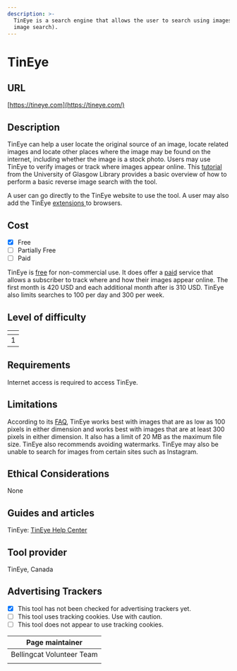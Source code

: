 ```yaml
---
description: >-
  TinEye is a search engine that allows the user to search using images (reverse
  image search).
---
```


# TinEye

## URL

[https://tineye.com](https://tineye.com/)

## Description

TinEye can help a user locate the original source of an image, locate related images and locate other places where the image may be found on the internet, including whether the image is a stock photo. Users may use TinEye to verify images or track where images appear online. This [tutorial](https://www.youtube.com/watch?v=dKQZEXdyVjk) from the University of Glasgow Library provides a basic overview of how to perform a basic reverse image search with the tool.

A user can go directly to the TinEye website to use the tool. A user may also add the TinEye [extensions ](https://tineye.com/extensions)to browsers.

## Cost

* [x] Free
* [ ] Partially Free
* [ ] Paid

TinEye is [free](https://help.tineye.com/article/239-is-tineye-free-to-use) for non-commercial use. It does offer a [paid](https://services.tineye.com/TinEyeAlerts) service that allows a subscriber to track where and how their images appear online. The first month is 420 USD and each additional month after is 310 USD. TinEye also limits searches to 100 per day and 300 per week.&#x20;

## Level of difficulty

<table><thead><tr><th data-type="rating" data-max="5"></th></tr></thead><tbody><tr><td>1</td></tr></tbody></table>

## Requirements

Internet access is required to access TinEye.

## Limitations

According to its [FAQ](https://services.tineye.com/TinEyeAPI), TinEye works best with images that are as low as 100 pixels in either dimension and works best with images that are at least 300 pixels in either dimension. It also has a limit of 20 MB as the maximum file size. TinEye also recommends avoiding watermarks. TinEye may also be unable to search for images from certain sites such as Instagram.

## Ethical Considerations

None

## Guides and articles

TinEye: [TinEye Help Center](https://help.tineye.com/)

## Tool provider

TinEye, Canada

## Advertising Trackers

* [x] This tool has not been checked for advertising trackers yet.
* [ ] This tool uses tracking cookies. Use with caution.
* [ ] This tool does not appear to use tracking cookies.

| Page maintainer            |
| -------------------------- |
|  Bellingcat Volunteer Team |
|                            |
